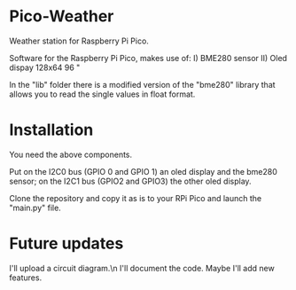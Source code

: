 # Pico-Weather
Weather station for Raspberry Pi Pico.


Software for the Raspberry Pi Pico, makes use of:
I) BME280 sensor
II) Oled dispay 128x64 96 "

In the "lib" folder there is a modified version of the "bme280" library 
that allows you to read the single values in float format.

# Installation
You need the above components.

Put on the I2C0 bus (GPIO 0 and GPIO 1) an oled display and the bme280 sensor; 
on the I2C1 bus (GPIO2 and GPIO3) the other oled display.

Clone the repository and copy it as is to your RPi Pico and launch the "main.py" file.

# Future updates
I'll upload a circuit diagram.\n
I'll document the code.
Maybe I'll add new features.